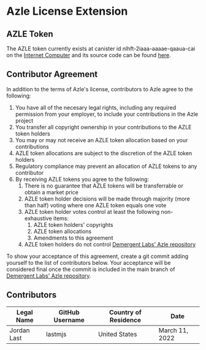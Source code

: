 # Azle License Extension

## AZLE Token

The AZLE token currently exists at canister id nlhft-2iaaa-aaaae-qaaua-cai on the [Internet Computer](https://internetcomputer.org/) and its source code can be found [here](https://github.com/lastmjs/extendable-token-azle).

## Contributor Agreement

In addition to the terms of Azle's license, contributors to Azle agree to the following:

1. You have all of the necesary legal rights, including any required permission from your employer, to include your contributions in the Azle project
2. You transfer all copyright ownership in your contributions to the AZLE token holders
3. You may or may not receive an AZLE token allocation based on your contributions
4. AZLE token allocations are subject to the discretion of the AZLE token holders
5. Regulatory compliance may prevent an allocation of AZLE tokens to any contributor
6. By receiving AZLE tokens you agree to the following:
    1. There is no guarantee that AZLE tokens will be transferrable or obtain a market price
    2. AZLE token holder decisions will be made through majority (more than half) voting where one AZLE token equals one vote
    3. AZLE token holder votes control at least the following non-exhaustive items:
        1. AZLE token holders' copyrights
        2. AZLE token allocations
        3. Amendments to this agreement
    4. AZLE token holders do not control [Demergent Labs' Azle repository](https://github.com/demergent-labs/azle)

To show your acceptance of this agreement, create a git commit adding yourself to the list of contributors below. Your acceptance will be considered final once the commit is included in the main branch of [Demergent Labs' Azle repository](https://github.com/demergent-labs/azle).

## Contributors

| Legal Name | GitHub Username | Country of Residence | Date |
| ---------- | --------------- | -------------------- | ---- |
| Jordan Last | lastmjs | United States | March 11, 2022 |
